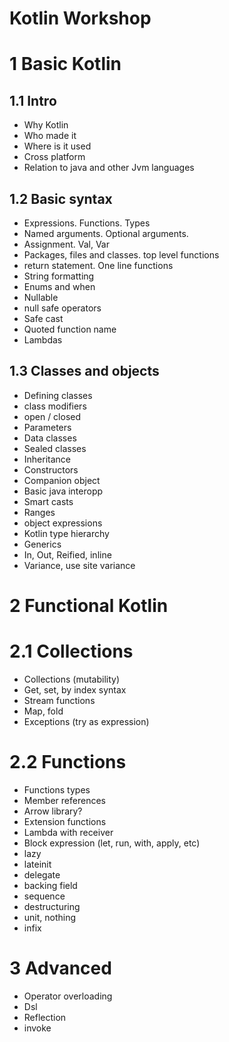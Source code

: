 # Kotlin Workshop

# 1 Basic Kotlin

## 1.1 Intro
* Why Kotlin
* Who made it 
* Where is it used
* Cross platform
* Relation to java and other Jvm languages

## 1.2 Basic syntax
* Expressions. Functions. Types
* Named arguments. Optional arguments.
* Assignment. Val, Var
* Packages, files and classes. top level functions
* return statement. One line functions
* String formatting
* Enums and when
* Nullable
* null safe operators
* Safe cast
* Quoted function name
* Lambdas

## 1.3 Classes and objects
* Defining classes
* class modifiers
* open / closed
* Parameters
* Data classes
* Sealed classes
* Inheritance 
* Constructors
* Companion object
* Basic java interopp
* Smart casts
* Ranges
* object expressions
* Kotlin type hierarchy
* Generics
* In, Out, Reified, inline
* Variance, use site variance

# 2 Functional Kotlin

# 2.1 Collections
* Collections (mutability)
* Get, set, by index syntax
* Stream functions
* Map, fold
* Exceptions (try as expression)

# 2.2 Functions
* Functions types
* Member references
* Arrow library?
* Extension functions
* Lambda with receiver
* Block expression (let, run, with, apply, etc)
* lazy
* lateinit
* delegate
* backing field
* sequence
* destructuring
* unit, nothing
* infix


# 3 Advanced

* Operator overloading
* Dsl
* Reflection
* invoke
